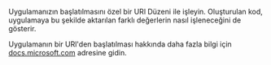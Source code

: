 ﻿Uygulamanızın başlatılmasını özel bir URl Düzeni ile işleyin. Oluşturulan kod, uygulamaya bu şekilde aktarılan farklı değerlerin nasıl işleneceğini de gösterir.

Uygulamanın bir URl'den başlatılması hakkında daha fazla bilgi için [docs.microsoft.com](https://docs.microsoft.com/en-us/windows/uwp/launch-resume/handle-uri-activation) adresine gidin. 
